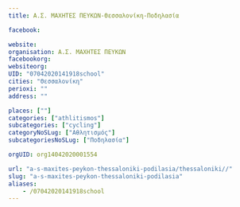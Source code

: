```yaml
---
title: Α.Σ. ΜΑΧΗΤΕΣ ΠΕΥΚΩΝ-Θεσσαλονίκη-Ποδηλασία

facebook:

website:
organisation: Α.Σ. ΜΑΧΗΤΕΣ ΠΕΥΚΩΝ
facebookorg:
websiteorg:
UID: "07042020141918school"
cities: "Θεσσαλονίκη"
perioxi: ""
address: ""

places: [""]
categories: ["athlitismos"]
subcategories: ["cycling"]
categoryNoSLug: ["Αθλητισμός"]
subcategoriesNoSLug: ["Ποδηλασία"]

orgUID: org14042020001554

url: "a-s-maxites-peykon-thessaloniki-podilasia/thessaloniki//"
slug: "a-s-maxites-peykon-thessaloniki-podilasia"
aliases:
    - /07042020141918school
---
```





